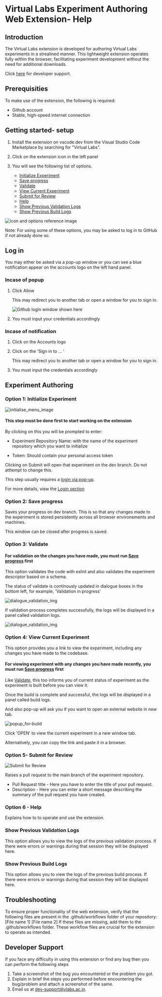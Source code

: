# Virtual Labs Experiment Authoring Web Extension- Help

## Introduction
The Virtual Labs extension is developed for authoring Virtual Labs experiments in a strealined manner. This lightweight extension operates fully within the browser, facilitating experiment development without the need for additional downloads.

Click [here](#developer-support) for developer support.

## Prerequisities
To make use of the extension, the following is required:

- Github account  
- Stable, high-speed internet connection

## Getting started- setup
1. Install the extension on vscode.dev from the Visual Studio Code Marketplace by searching for "Virtual Labs".

2. Click on the extension icon in the left panel

3. You will see the following list of options. 
    - [Initialize Experiment](#option-1-initialize-experiment)
    - [Save progress](#option-2-save-progress)
    - [Validate](#option-3-validate)
    - [View Current Experiment](#option-4-view-current-experiment)
    - [Submit for Review](#option-5--submit-for-review)
    - [Help](#option-6---help)
    - [Show Previous Validation Logs](#show-previous-validation-logs)
    - [Show Previous Build Logs](#show-previous-build-logs)

![icon and options reference image](../images/web_ext_menu.png)

Note: For using some of these options, you may be asked to log in to GitHub if not already done so. 

## Log in 
You may either be asked via a pop-up window or you can see a blue notification appear on the accounts logo on the left hand panel.


### Incase of popup

1. Click Allow

    This may redirect you to another tab or open a window for you to sign in.

    ![Github login window shown here](../images/github_login_popup_window.png)

2.  You must input your credentials accordingly 

### Incase of notification 

1. Click on the Accounts logo
2. Click on the 'Sign in to ... '

    This may redirect you to another tab or open a window for you to sign in.
3.  You must input the credentials accordingly 



## Experiment Authoring

### Option 1: Initialize Experiment

![initialise_menu_image](../images/opt1_initialize_menu.png)

#### This step must be done first to start working on the extension

By clicking on this you will be prompted to enter: 
- Experiment Repository Name: with the name of the experiment repository which you want to initialize

- Token: Should contain your personal access token

Clicking on Submit will open that experiment on the dev branch. Do not atttempt to change this.

This step usually requires a [login via pop-up](#incase-of-popup).

For more details, view the [Login section](#log-in)

### Option 2: Save progress

Saves your progress on dev branch. This is so that any changes made to the experiment is stored persistently across all browser environements and machines. 

This window can be closed after progress is saved.

### Option 3: Validate

#### For validation on the changes you have made, you must run [Save progress](#option-2-save-progress) first

This option validates the code with eslint and also validates the experiment descriptor based on a schema.

The status of validate is continously updated in dialogue boxes in the bottom left, for example, 'Validation in progress'

![dialogue_validation_img](../images/validation_in_progress_dialogue.png)

If validation process completes successfully, the logs will be displayed in a panel called validation logs.  

![dialogue_validation_img](../images/validation_lint_popup.png)

### Option 4: View Current Experiment

This option provides you a link to view the experiment, including any changes you have made to the codebase. 

#### For viewing experiment with any changes you have made recently, you must run [Save progress](#option-2-save-progress) first

Like [Validate](#option-3-validate), this too informs you of current status of experiment as the experiment is built before you can view it.

Once the build is complete and successful, the logs will be displayed in a panel called build logs.     

And also pop-up will ask you if you want to open an external website in new tab.

![popup_for-build](../images/build-exp-link-popup.png)

Click 'OPEN' to view the current experiment in a new window tab. 

Alternatively, you can copy the link and paste it in a browser. 

### Option 5- Submit for Review 

![Submit for Review](../images/submit_for_review_menu.png)

Raises a pull request to the main branch of the experiment repository.
- Pull Request title - Here you have to enter the title of your pull request.
- Description - Here you can enter a short message describing the summary of the pull request you have created.

### Option 6 - Help
Explains how to to operate and use the extension. 

### Show Previous Validation Logs
This option allows you to view the logs of the previous validation process. If there were errors or warnings during that session they will be displayed here.

### Show Previous Build Logs
This option allows you to view the logs of the previous build process. If there were errors or warnings during that session they will be displayed here.

## Troubleshooting

To ensure proper functionality of the web extension, verify that the following files are present in the .github/workflows folder of your repository:
[File name 1]
[File name 2]
If these files are missing, add them to the .github/workflows folder. These workflow files are crucial for the extension to operate as intended.

## Developer Support
If you face any difficulty in using this extension or find any bug then you can perform the following steps
1. Take a screenshot of the bug you encountered or the problem you got.
2. Explain in brief the steps you performed before encountering the bug/problem and attach a screenshot of the same.
3. Email us at dev-support@vlabs.ac.in.
